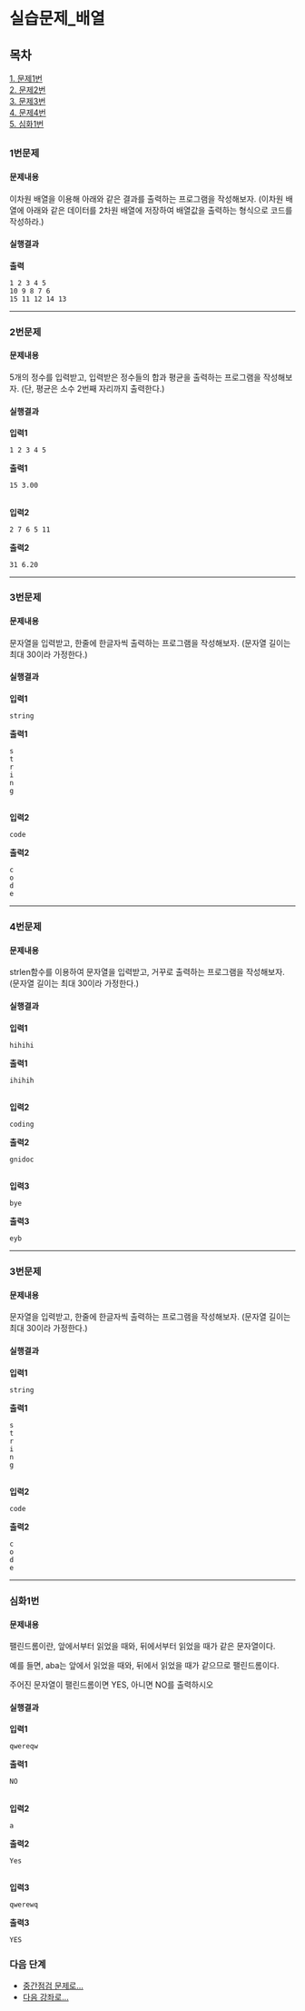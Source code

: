 # 실습문제_배열
## 목차
[1. 문제1번](#1번문제)  
[2. 문제2번](#2번문제)  
[3. 문제3번](#3번문제)  
[4. 문제4번](#4번문제)  
[5. 심화1번](#심화1)  
##
### 1번문제
#### 문제내용
이차원 배열을 이용해 아래와 같은 결과를 출력하는 프로그램을 작성해보자. (이차원 배열에 아래와 같은 데이터를 2차원 배열에 저장하여 배열값을 출력하는 형식으로 코드를 작성하라.)
#### 실행결과
**출력**
```
1 2 3 4 5
10 9 8 7 6
15 11 12 14 13

```
-----------
### 2번문제
#### 문제내용
5개의 정수를 입력받고, 입력받은 정수들의 합과 평균을 출력하는 프로그램을 작성해보자. (단, 평균은 소수 2번째 자리까지 출력한다.)
#### 실행결과
**입력1**
```
1 2 3 4 5
```
**출력1**
```
15 3.00
```
##
**입력2**
```
2 7 6 5 11
```
**출력2**
```
31 6.20
```
-----------
### 3번문제
#### 문제내용
문자열을 입력받고, 한줄에 한글자씩 출력하는 프로그램을 작성해보자. (문자열 길이는 최대 30이라 가정한다.)
#### 실행결과
**입력1**
```
string
```
**출력1**
```
s
t
r
i
n
g

```
##
**입력2**
```
code
```
**출력2**
```
c
o
d
e

```
-----------
### 4번문제
#### 문제내용
strlen함수를 이용하여 문자열을 입력받고, 거꾸로 출력하는 프로그램을 작성해보자. (문자열 길이는 최대 30이라 가정한다.)
#### 실행결과
**입력1**
```
hihihi
```
**출력1**
```
ihihih
```
##
**입력2**
```
coding
```
**출력2**
```
gnidoc
```
##
**입력3**
```
bye
```
**출력3**
```
eyb
```

-----------
### 3번문제
#### 문제내용
문자열을 입력받고, 한줄에 한글자씩 출력하는 프로그램을 작성해보자. (문자열 길이는 최대 30이라 가정한다.)
#### 실행결과
**입력1**
```
string
```
**출력1**
```
s
t
r
i
n
g

```
##
**입력2**
```
code
```
**출력2**
```
c
o
d
e

```
-----------
### 심화1번
#### 문제내용
팰린드롬이란, 앞에서부터 읽었을 때와, 뒤에서부터 읽었을 때가 같은 문자열이다.

예를 들면, aba는 앞에서 읽었을 때와, 뒤에서 읽었을 때가 같으므로 팰린드롬이다.

주어진 문자열이 팰린드롬이면 YES, 아니면 NO를 출력하시오
#### 실행결과
**입력1**
```
qwereqw
```
**출력1**
```
NO
```
##
**입력2**
```
a
```
**출력2**
```
Yes
```
##
**입력3**
```
qwerewq
```
**출력3**
```
YES
```

### 다음 단계
- [중간점검 문제로...](../중간점검%20(1강%20-%205강))
- [다음 강좌로...](../6강%20-%20포인터/강의자료.md)
